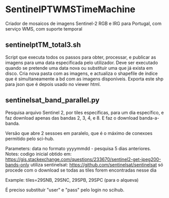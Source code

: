 # SentinelPTWMSTimeMachine
Criador de mosaicos de imagens Sentinel-2 RGB e IRG para Portugal, com serviço WMS, com suporte temporal

## sentinelptTM_total3.sh
Script que executa todos os passos para obter, processar, e publicar as imagens para uma data especificada pelo utilizador. Deve ser executado quando se pretende uma data nova ou substituir uma que já exista em disco.
Cria nova pasta com as imagens, e actualiza o shapefile de índice que é simultaneamente a bd com as imagens disponíveis. Exporta este shp para json que é depois usado no viewer html.

## sentinelsat_band_parallel.py

Pesquisa arquivo Sentinel 2, por tiles específicas, para um dia específico, e faz download apenas das bandas 2, 3, 4, e 8.
E faz o download banda-a-banda.

Versão que abre 2 sessoes em paralelo, que é o máximo de conexoes permitido pelo sci-hub.

Parameters: data no formato yyyymmdd - pesquisa 5 dias anteriores.
 Notes: codigo inicial obtido em: https://gis.stackexchange.com/questions/233670/sentinel2-get-jpeg200-bands-only
        utiliza sentinelsat: https://github.com/sentinelsat/sentinelsat
        só procede com o download se todas as tiles forem encontradas nesse dia
 
 Example: tiles=29SNB, 29SNC, 29SPB, 29SPC (para o alqueva)

É preciso substituir "user" e "pass" pelo login no scihub.
